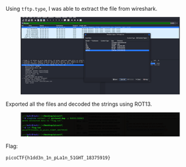 Using `tftp.type`, I was able to extract the file from wireshark.

<figure><img src="./export.png"></figure>

Exported all the files and decoded the strings using ROT13.

<figure><img src="./flag.png"></figure>

Flag:
```
picoCTF{h1dd3n_1n_pLa1n_51GHT_18375919}
```